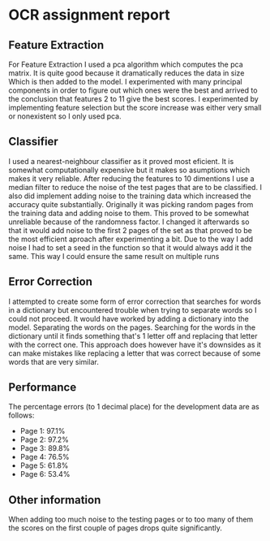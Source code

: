 # OCR assignment report
## Feature Extraction 
For Feature Extraction I used a pca algorithm which computes the pca matrix.
It is quite good because it dramatically reduces the data in size
Which is then added to the model.
I experimented with many principal components in order to figure out 
which ones were the best and arrived to the conclusion
that features 2 to 11 give the best scores.
I experimented by implementing feature selection but 
the score increase was either very small or nonexistent so I only used 
pca.

## Classifier 
I used a nearest-neighbour classifier as it proved most eficient.
It is somewhat computationally expensive but it makes so asumptions which makes it very reliable.
After reducing the features to 10 dimentions I use a median filter
to reduce the noise of the test pages that are to be classified.
I also did implement adding noise to the training data which
increased the accuracy quite substantially.
Originally it was picking random pages from the training data and adding noise to them.
This proved to be somewhat unreliable because of the randomness factor.
I changed it afterwards so that it would add noise to the first 2 pages of the set as
that proved to be the most efficient aproach after experimenting a bit.
Due to the way I add noise I had to set a seed in the function so that it would always
add it the same. This way I could ensure the same result on multiple runs


## Error Correction 
I attempted to create some form of error correction that searches for words
in a dictionary but encountered trouble when trying to separate words so I could not proceed.
It would have worked by adding a dictionary into the model. Separating the words on the pages.
Searching for the words in the dictionary until it finds something that's 1 letter off and replacing
that letter with the correct one.
This approach does however have it's downsides as it can make mistakes like replacing a letter that was
correct because of some words that are very similar.

## Performance
The percentage errors (to 1 decimal place) for the development data are
as follows:
- Page 1: 97.1%
- Page 2: 97.2%
- Page 3: 89.8%
- Page 4: 76.5%
- Page 5: 61.8%
- Page 6: 53.4%

## Other information
When adding too much noise to the testing pages or to too many of them 
the scores on the first couple of pages drops quite significantly.